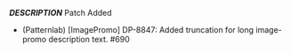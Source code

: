 ___DESCRIPTION___
Patch
Added
- (Patternlab) [ImagePromo] DP-8847: Added truncation for long image-promo description text. #690